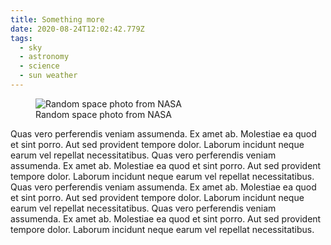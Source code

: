 ```yaml
---
title: Something more
date: 2020-08-24T12:02:42.779Z
tags:
  - sky
  - astronomy
  - science
  - sun weather
---
```

<figure>
  <img src="https://images.unsplash.com/photo-1447433865958-f402f562b843?ixlib=rb-1.2.1&ixid=eyJhcHBfaWQiOjEyMDd9&auto=format&fit=crop&w=1952&q=80"
       alt="Random space photo from NASA"
       class="post-card__image"
  />
  <figcaption class="post-card__figcaption">Random space photo from NASA</figcaption>
</figure>

Quas vero perferendis veniam assumenda. Ex amet ab. Molestiae ea quod et sint porro. Aut sed provident tempore dolor. Laborum incidunt neque earum vel repellat necessitatibus.
Quas vero perferendis veniam assumenda. Ex amet ab. Molestiae ea quod et sint porro. Aut sed provident tempore dolor. Laborum incidunt neque earum vel repellat necessitatibus.
Quas vero perferendis veniam assumenda. Ex amet ab. Molestiae ea quod et sint porro. Aut sed provident tempore dolor. Laborum incidunt neque earum vel repellat necessitatibus.
Quas vero perferendis veniam assumenda. Ex amet ab. Molestiae ea quod et sint porro. Aut sed provident tempore dolor. Laborum incidunt neque earum vel repellat necessitatibus.